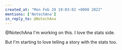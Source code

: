 ```yaml
---
created_at: "Mon Feb 28 19:03:02 +0000 2022"
mentions: ['NotechAna']
in_reply_to: @NotechAna
---
```


@NotechAna I'm working on this. I love the stats side. 

But I'm starting to love telling a story with the stats too.